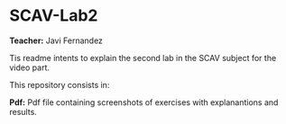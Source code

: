 # SCAV-Lab2

**Teacher:** Javi Fernandez

Tis readme intents to explain the second lab in the SCAV subject for the video part.

This repository consists in:

**Pdf:** Pdf file containing screenshots of exercises with explanantions and results.